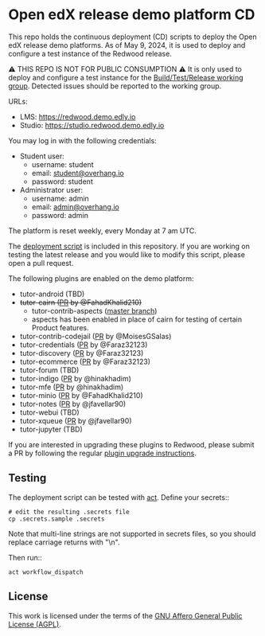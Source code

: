 # Open edX release demo platform CD

This repo holds the continuous deployment (CD) scripts to deploy the Open edX release demo platforms. As of May 9, 2024, it is used to deploy and configure a test instance of the Redwood release.

⚠ THIS REPO IS NOT FOR PUBLIC CONSUMPTION ⚠ It is only used to deploy and configure a test instance for the [Build/Test/Release working group](https://discuss.openedx.org/c/working-groups/build-test-release/30). Detected issues should be reported to the working group.

URLs:

- LMS: https://redwood.demo.edly.io
- Studio: https://studio.redwood.demo.edly.io

You may log in with the following credentials:

- Student user:
  - username: student
  - email: student@overhang.io
  - password: student
- Administrator user:
  - username: admin
  - email: admin@overhang.io
  - password: admin

The platform is reset weekly, every Monday at 7 am UTC.

The [deployment script](https://github.com/overhangio/openedx-release-demo/blob/master/.github/workflows/deploy.yml) is included in this repository. If you are working on testing the latest release and you would like to modify this script, please open a pull request.

The following plugins are enabled on the demo platform:

- tutor-android (TBD)
- ~~tutor-cairn ([PR](https://github.com/overhangio/tutor-cairn/pull/39) by @FahadKhalid210)~~
  - tutor-contrib-aspects ([master branch](https://github.com/openedx/tutor-contrib-aspects/tree/master))
  - aspects has been enabled in place of cairn for testing of certain Product features.
- tutor-contrib-codejail ([PR](https://github.com/eduNEXT/tutor-contrib-codejail/pull/53) by @MoisesGSalas)
- tutor-credentials ([PR](https://github.com/overhangio/tutor-credentials/pull/42) by @Faraz32123)
- tutor-discovery ([PR](https://github.com/overhangio/tutor-discovery/pull/74) by @Faraz32123)
- tutor-ecommerce ([PR](https://github.com/overhangio/tutor-ecommerce/pull/81) by @Faraz32123)
- tutor-forum (TBD)
- tutor-indigo ([PR](https://github.com/overhangio/tutor-indigo/pull/79) by @hinakhadim)
- tutor-mfe ([PR](https://github.com/overhangio/tutor-mfe/pull/207) by @hinakhadim)
- tutor-minio ([PR](https://github.com/overhangio/tutor-minio/pull/40) by @FahadKhalid210)
- tutor-notes ([PR](https://github.com/overhangio/tutor-notes/pull/37) by @jfavellar90)
- tutor-webui (TBD)
- tutor-xqueue ([PR](https://github.com/overhangio/tutor-xqueue/pull/31) by @jfavellar90)
- tutor-jupyter (TBD)

If you are interested in upgrading these plugins to Redwood, please submit a PR by following the regular [plugin upgrade instructions](https://discuss.overhang.io/t/how-to-upgrade-a-tutor-plugin/1488).

## Testing

The deployment script can be tested with [act](https://github.com/nektos/act). Define your secrets::

    # edit the resulting .secrets file
    cp .secrets.sample .secrets

Note that multi-line strings are not supported in secrets files, so you should replace carriage returns with "\n".

Then run::

    act workflow_dispatch

## License

This work is licensed under the terms of the [GNU Affero General Public License (AGPL)](https://github.com/overhangio/tutor/blob/master/LICENSE.txt).
